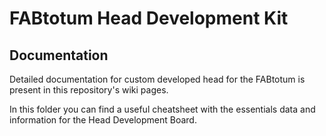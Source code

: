 FABtotum Head Development Kit
=============================

Documentation
-------------

Detailed documentation for custom developed head for the FABtotum is 
present in this repository's wiki pages.

In this folder you can find a useful cheatsheet with the essentials 
data and information for the Head Development Board.

